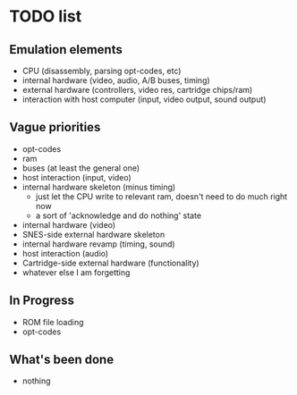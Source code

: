 # TODO list

## Emulation elements

* CPU (disassembly, parsing opt-codes, etc)
* internal hardware (video, audio, A/B buses, timing)
* external hardware (controllers, video res, cartridge chips/ram)
* interaction with host computer (input, video output, sound output)

## Vague priorities 
* opt-codes
* ram
* buses (at least the general one)
* host interaction (input, video)
* internal hardware skeleton (minus timing)
   * just let the CPU write to relevant ram, doesn't need to do much right now
   * a sort of 'acknowledge and do nothing' state
* internal hardware (video)
* SNES-side external hardware skeleton
* internal hardware revamp (timing, sound)
* host interaction (audio)
* Cartridge-side external hardware (functionality)
* whatever else I am forgetting

## In Progress
* ROM file loading
* opt-codes

## What's been done
* nothing 
